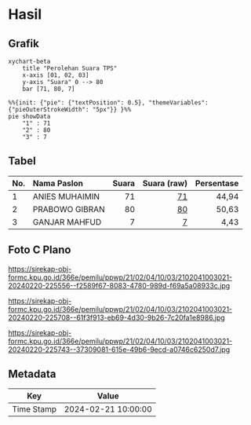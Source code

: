 # Hasil

## Grafik

```mermaid
xychart-beta
    title "Perolehan Suara TPS"
    x-axis [01, 02, 03]
    y-axis "Suara" 0 --> 80
    bar [71, 80, 7]
```

```mermaid
%%{init: {"pie": {"textPosition": 0.5}, "themeVariables": {"pieOuterStrokeWidth": "5px"}} }%%
pie showData
    "1" : 71
    "2" : 80
    "3" : 7
```

## Tabel

| No. | Nama Paslon    | Suara | Suara (raw) | Persentase |
|:--- |:-------------- | -----:| -----------:| ----------:|
| 1   | ANIES MUHAIMIN | 71    | [71][p-1]   | 44,94      |
| 2   | PRABOWO GIBRAN | 80    | [80][p-2]   | 50,63      |
| 3   | GANJAR MAHFUD  | 7     | [7][p-3]    | 4,43       |


[p-1]: https://github.com/gigit-pemilu/pemilu-2024-21-kepulauan-riau/blob/main/pilpres/hitung-suara/sub/21-kepulauan-riau/sub/02-karimun/sub/04-meral/sub/1003-sei-raya/sub/021-tps/sub/paslon-1.txt
[p-2]: https://github.com/gigit-pemilu/pemilu-2024-21-kepulauan-riau/blob/main/pilpres/hitung-suara/sub/21-kepulauan-riau/sub/02-karimun/sub/04-meral/sub/1003-sei-raya/sub/021-tps/sub/paslon-2.txt
[p-3]: https://github.com/gigit-pemilu/pemilu-2024-21-kepulauan-riau/blob/main/pilpres/hitung-suara/sub/21-kepulauan-riau/sub/02-karimun/sub/04-meral/sub/1003-sei-raya/sub/021-tps/sub/paslon-3.txt

## Foto C Plano

https://sirekap-obj-formc.kpu.go.id/366e/pemilu/ppwp/21/02/04/10/03/2102041003021-20240220-225556--f2589f67-8083-4780-989d-f69a5a08933c.jpg

https://sirekap-obj-formc.kpu.go.id/366e/pemilu/ppwp/21/02/04/10/03/2102041003021-20240220-225708--61f3f913-eb69-4d30-9b26-7c20fa1e8986.jpg

https://sirekap-obj-formc.kpu.go.id/366e/pemilu/ppwp/21/02/04/10/03/2102041003021-20240220-225743--37309081-615e-49b6-9ecd-a0746c6250d7.jpg


## Metadata

| Key        | Value               |
| ---------- | ------------------- |
| Time Stamp | 2024-02-21 10:00:00 |



